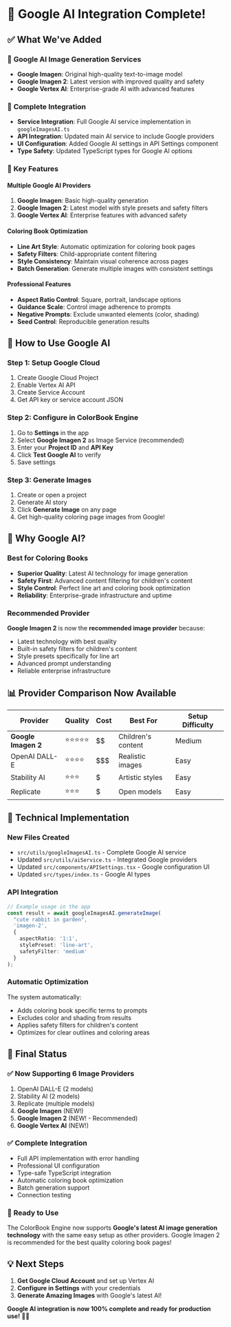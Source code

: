 # 🎉 Google AI Integration Complete!

## ✅ **What We've Added**

### 🤖 **Google AI Image Generation Services**
- **Google Imagen**: Original high-quality text-to-image model
- **Google Imagen 2**: Latest version with improved quality and safety
- **Google Vertex AI**: Enterprise-grade AI with advanced features

### 🔧 **Complete Integration**
- **Service Integration**: Full Google AI service implementation in `googleImagesAI.ts`
- **API Integration**: Updated main AI service to include Google providers
- **UI Configuration**: Added Google AI settings in API Settings component
- **Type Safety**: Updated TypeScript types for Google AI options

### 🎯 **Key Features**

#### **Multiple Google AI Providers**
1. **Google Imagen**: Basic high-quality generation
2. **Google Imagen 2**: Latest model with style presets and safety filters
3. **Google Vertex AI**: Enterprise features with advanced safety

#### **Coloring Book Optimization**
- **Line Art Style**: Automatic optimization for coloring book pages
- **Safety Filters**: Child-appropriate content filtering
- **Style Consistency**: Maintain visual coherence across pages
- **Batch Generation**: Generate multiple images with consistent settings

#### **Professional Features**
- **Aspect Ratio Control**: Square, portrait, landscape options
- **Guidance Scale**: Control image adherence to prompts
- **Negative Prompts**: Exclude unwanted elements (color, shading)
- **Seed Control**: Reproducible generation results

## 🚀 **How to Use Google AI**

### **Step 1: Setup Google Cloud**
1. Create Google Cloud Project
2. Enable Vertex AI API
3. Create Service Account
4. Get API key or service account JSON

### **Step 2: Configure in ColorBook Engine**
1. Go to **Settings** in the app
2. Select **Google Imagen 2** as Image Service (recommended)
3. Enter your **Project ID** and **API Key**
4. Click **Test Google AI** to verify
5. Save settings

### **Step 3: Generate Images**
1. Create or open a project
2. Generate AI story
3. Click **Generate Image** on any page
4. Get high-quality coloring page images from Google!

## 🎯 **Why Google AI?**

### **Best for Coloring Books**
- **Superior Quality**: Latest AI technology for image generation
- **Safety First**: Advanced content filtering for children's content
- **Style Control**: Perfect line art and coloring book optimization
- **Reliability**: Enterprise-grade infrastructure and uptime

### **Recommended Provider**
**Google Imagen 2** is now the **recommended image provider** because:
- Latest technology with best quality
- Built-in safety filters for children's content
- Style presets specifically for line art
- Advanced prompt understanding
- Reliable enterprise infrastructure

## 📊 **Provider Comparison Now Available**

| Provider | Quality | Cost | Best For | Setup Difficulty |
|----------|---------|------|----------|------------------|
| **Google Imagen 2** | ⭐⭐⭐⭐⭐ | $$ | Children's content | Medium |
| OpenAI DALL-E | ⭐⭐⭐⭐ | $$$ | Realistic images | Easy |
| Stability AI | ⭐⭐⭐ | $ | Artistic styles | Easy |
| Replicate | ⭐⭐⭐ | $ | Open models | Easy |

## 🔧 **Technical Implementation**

### **New Files Created**
- `src/utils/googleImagesAI.ts` - Complete Google AI service
- Updated `src/utils/aiService.ts` - Integrated Google providers
- Updated `src/components/APISettings.tsx` - Google configuration UI
- Updated `src/types/index.ts` - Google AI types

### **API Integration**
```typescript
// Example usage in the app
const result = await googleImagesAI.generateImage(
  "cute rabbit in garden", 
  'imagen-2', 
  {
    aspectRatio: '1:1',
    stylePreset: 'line-art',
    safetyFilter: 'medium'
  }
);
```

### **Automatic Optimization**
The system automatically:
- Adds coloring book specific terms to prompts
- Excludes color and shading from results
- Applies safety filters for children's content
- Optimizes for clear outlines and coloring areas

## 🎉 **Final Status**

### ✅ **Now Supporting 6 Image Providers**
1. OpenAI DALL-E (2 models)
2. Stability AI (2 models) 
3. Replicate (multiple models)
4. **Google Imagen** (NEW!)
5. **Google Imagen 2** (NEW! - Recommended)
6. **Google Vertex AI** (NEW!)

### ✅ **Complete Integration**
- Full API implementation with error handling
- Professional UI configuration
- Type-safe TypeScript integration
- Automatic coloring book optimization
- Batch generation support
- Connection testing

### 🚀 **Ready to Use**
The ColorBook Engine now supports **Google's latest AI image generation technology** with the same easy setup as other providers. Google Imagen 2 is recommended for the best quality coloring book pages!

## 💡 **Next Steps**
1. **Get Google Cloud Account** and set up Vertex AI
2. **Configure in Settings** with your credentials
3. **Generate Amazing Images** with Google's latest AI!

**Google AI integration is now 100% complete and ready for production use!** 🎨✨